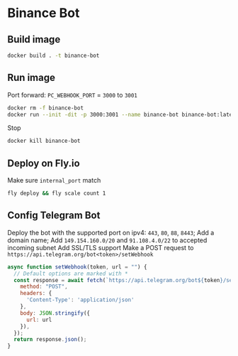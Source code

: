 # Binance Bot

## Build image

```sh
docker build . -t binance-bot
```

## Run image

Port forward: `PC_WEBHOOK_PORT` = `3000` to `3001`

```sh
docker rm -f binance-bot
docker run --init -dit -p 3000:3001 --name binance-bot binance-bot:latest
```

Stop

```sh
docker kill binance-bot
```

## Deploy on Fly.io

Make sure `internal_port` match

```sh
fly deploy && fly scale count 1
```

## Config Telegram Bot

Deploy the bot with the supported port on ipv4: `443`, `80`, `88`, `8443`; Add a domain name;
Add `149.154.160.0/20` and `91.108.4.0/22` to accepted incoming subnet
Add SSL/TLS support
Make a POST request to `https://api.telegram.org/bot<token>/setWebhook`

```js
async function setWebhook(token, url = "") {
  // Default options are marked with *
  const response = await fetch(`https://api.telegram.org/bot${token}/setWebhook`, {
    method: "POST",
    headers: {
      'Content-Type': 'application/json'
    },
    body: JSON.stringify({
      url: url
    }),
  });
  return response.json();
}
```
